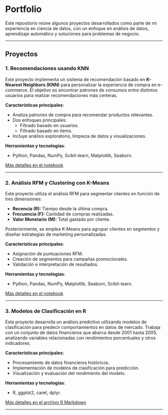 # Portfolio 

Este repositorio reúne algunos proyectos desarrollados como parte de mi experiencia en ciencia de datos, con un enfoque en análisis de datos, aprendizaje automático y soluciones para problemas de negocio.

---

## Proyectos

### 1. Recomendaciones usando KNN
Este proyecto implementa un sistema de recomendación basado en **K-Nearest Neighbors (KNN)** para personalizar la experiencia de compra en e-commerce. El objetivo es encontrar patrones de consumos entre distintos usuarios para realizar recomendaciones más certeras.

**Características principales**:
- Analiza patrones de compra para recomendar productos relevantes.
- Dos enfoques principales:
  - Filtrado basado en usuarios.
  - Filtrado basado en ítems.
- Incluye análisis exploratorio, limpieza de datos y visualizaciones.

**Herramientas y tecnologías**:
- Python, Pandas, NumPy, Scikit-learn, Matplotlib, Seaborn.

[Más detalles en el notebook](https://github.com/santieliges/PortfolioPersonal/blob/main/SistemaDeRecomendacionBasadoEnKNN/Recomendaciones%20usando%20KNN.ipynb)

---

### 2. Análisis RFM y Clustering con K-Means
Este proyecto utiliza el análisis RFM para segmentar clientes en función de tres dimensiones:
- **Recencia (R):** Tiempo desde la última compra.
- **Frecuencia (F):** Cantidad de compras realizadas.
- **Valor Monetario (M):** Total gastado por cliente.

Posteriormente, se emplea K-Means para agrupar clientes en segmentos y diseñar estrategias de marketing personalizadas.

**Características principales**:
- Asignación de puntuaciones RFM.
- Creación de segmentos para campañas promocionales.
- Validación e interpretación de resultados.

**Herramientas y tecnologías**:
- Python, Pandas, NumPy, Matplotlib, Seaborn, Scikit-learn.

[Más detalles en el notebook](https://github.com/santieliges/PortfolioPersonal/blob/main/RFM%20clustering%20con%20KMeans/RFM_clustering_con_Kmeans.ipynb)

---

### 3. Modelos de Clasificación en R
Este proyecto desarrolla un análisis predictivo utilizando modelos de clasificación para predecir comportamientos en datos de mercado. Trabaja con un conjunto de datos financieros que abarca desde 2001 hasta 2005, analizando variables relacionadas con rendimientos porcentuales y otros indicadores.

**Características principales**:
- Procesamiento de datos financieros históricos.
- Implementación de modelos de clasificación para predicción.
- Visualización y evaluación del rendimiento del modelo.

**Herramientas y tecnologías**:
- R, ggplot2, caret, dplyr.

[Más detalles en el archivo R Markdown](https://github.com/santieliges/PortfolioPersonal/blob/main/Modelos%20de%20clasificaci%C3%B3n/ModelosDeClasificacion.pdf)

---
